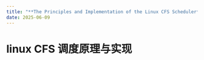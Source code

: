 ```yaml
---
title: "**The Principles and Implementation of the Linux CFS Scheduler**"
date: 2025-06-09
---
```


# linux CFS 调度原理与实现
